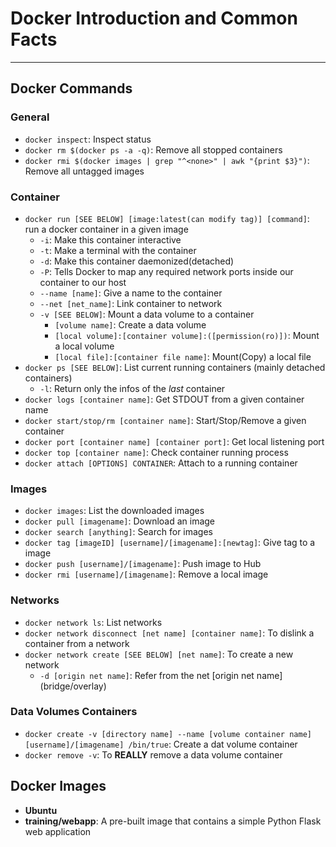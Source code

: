 # Docker Introduction and Common Facts #

----------

## Docker Commands ##

### General ###
* `docker inspect`: Inspect status
* `docker rm $(docker ps -a -q)`: Remove all stopped containers
* `docker rmi $(docker images | grep "^<none>" | awk "{print $3}")`: Remove all untagged images

### Container ###
* `docker run [SEE BELOW] [image:latest(can modify tag)] [command]`: run a docker container in a given image
  * `-i`: Make this container interactive
  * `-t`: Make a terminal with the container
  * `-d`: Make this container daemonized(detached)
  * `-P`: Tells Docker to map any required network ports inside our container to our host
  * `--name [name]`: Give a name to the container
  * `--net [net_name]`: Link container to network
  * `-v [SEE BELOW]`: Mount a data volume to a container
      * `[volume name]`: Create a data volume
      * `[local volume]:[container volume]:([permission(ro)])`: Mount a local volume
      * `[local file]:[container file name]`: Mount(Copy) a local file
* `docker ps [SEE BELOW]`: List current running containers (mainly detached containers)
  * `-l`: Return only the infos of the _last_ container
* `docker logs [container name]`: Get STDOUT from a given container name
* `docker start/stop/rm [container name]`: Start/Stop/Remove a given container
* `docker port [container name] [container port]`: Get local listening port
* `docker top [container name]`: Check container running process
* `docker attach [OPTIONS] CONTAINER`: Attach to a running container

### Images ###
* `docker images`: List the downloaded images
* `docker pull [imagename]`: Download an image
* `docker search [anything]`: Search for images
* `docker tag [imageID] [username]/[imagename]:[newtag]`: Give tag to a image
* `docker push [username]/[imagename]`: Push image to Hub
* `docker rmi [username]/[imagename]`: Remove a local image

### Networks ###
* `docker network ls`: List networks
* `docker network disconnect [net name] [container name]`: To dislink a container from a network
* `docker network create [SEE BELOW] [net name]`: To create a new network
  * `-d [origin net name]`: Refer from the net [origin net name] (bridge/overlay)

### Data Volumes Containers ###
* `docker create -v [directory name] --name [volume container name] [username]/[imagename] /bin/true`: Create a dat volume container
* `docker remove -v`: To **REALLY** remove a data volume container

## Docker Images ##

* **Ubuntu** 
* **training/webapp**: A pre-built image that contains a simple Python Flask web application









